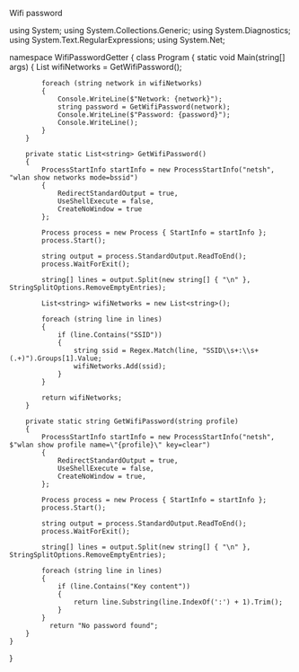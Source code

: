 Wifi password


using System;
using System.Collections.Generic;
using System.Diagnostics;
using System.Text.RegularExpressions;
using System.Net;

namespace WifiPasswordGetter
{
    class Program
    {
        static void Main(string[] args)
        {
            List<string> wifiNetworks = GetWifiPassword();

            foreach (string network in wifiNetworks)
            {
                Console.WriteLine($"Network: {network}");
                string password = GetWifiPassword(network);
                Console.WriteLine($"Password: {password}");
                Console.WriteLine();
            }
        }

        private static List<string> GetWifiPassword()
        {
            ProcessStartInfo startInfo = new ProcessStartInfo("netsh", "wlan show networks mode=bssid")
            {
                RedirectStandardOutput = true,
                UseShellExecute = false,
                CreateNoWindow = true
            };

            Process process = new Process { StartInfo = startInfo };
            process.Start();

            string output = process.StandardOutput.ReadToEnd();
            process.WaitForExit();

            string[] lines = output.Split(new string[] { "\n" }, StringSplitOptions.RemoveEmptyEntries);

            List<string> wifiNetworks = new List<string>();

            foreach (string line in lines)
            {
                if (line.Contains("SSID"))
                {
                    string ssid = Regex.Match(line, "SSID\\s+:\\s+(.+)").Groups[1].Value;
                    wifiNetworks.Add(ssid);
                }
            }

            return wifiNetworks;
        }

        private static string GetWifiPassword(string profile)
        {
            ProcessStartInfo startInfo = new ProcessStartInfo("netsh", $"wlan show profile name=\"{profile}\" key=clear")
            {
                RedirectStandardOutput = true,
                UseShellExecute = false,
                CreateNoWindow = true,
            };

            Process process = new Process { StartInfo = startInfo };
            process.Start();

            string output = process.StandardOutput.ReadToEnd();
            process.WaitForExit();

            string[] lines = output.Split(new string[] { "\n" }, StringSplitOptions.RemoveEmptyEntries);

            foreach (string line in lines)
            {
                if (line.Contains("Key content"))
                {
                    return line.Substring(line.IndexOf(':') + 1).Trim();
                }
            }
              return "No password found";
        }
    }
}
